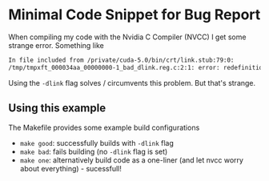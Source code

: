 # Minimal Code Snippet for Bug Report
When compiling my code with the Nvidia C Compiler (NVCC) I get some strange error. Something like
```bash
In file included from /private/cuda-5.0/bin/crt/link.stub:79:0:
/tmp/tmpxft_000034aa_00000000-1_bad_dlink.reg.c:2:1: error: redefinition of âconst unsigned char def_module_id_str__NV_MODULE_ID []â
```

Using the `-dlink` flag solves / circumvents this problem. But that's strange.

## Using this example
The Makefile provides some example build configurations
* `make good`: successfully builds with `-dlink` flag
* `make bad`: fails building (no `-dlink` flag is set)
* `make one`: alternatively build code as a one-liner (and let nvcc worry about everything) - sucessfull!
